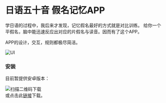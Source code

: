 日语五十音 假名记忆APP
==========

学日语的过程中，我后来才发现，记忆假名最好的方式就是对比训练。
给你一个平假名，脑中能迅速反应出对应的片假名与读音。因而有了这个APP。

APP的设计，交互，规则都极尽简洁。

![UI](http://littendomo.sinaapp.com/japanese-syllabary/japanese-syllabary.png)        
### 安装

目前暂提供安卓版本：        

![扫描二维码下载](http://littendomo.sinaapp.com/japanese-syllabary/qrcode.png)        
或点击此[链接](http://littendomo.sinaapp.com/japanese-syllabary/japanese-syllabary.apk)下载。
  